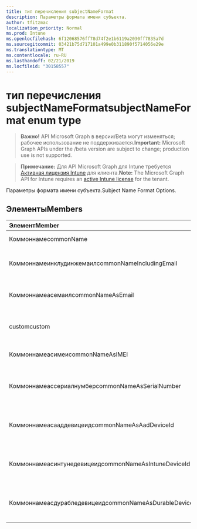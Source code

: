 ```yaml
---
title: тип перечисления subjectNameFormat
description: Параметры формата имени субъекта.
author: tfitzmac
localization_priority: Normal
ms.prod: Intune
ms.openlocfilehash: 6f12068576ff78d74f2e1b6119a2030ff7835a7d
ms.sourcegitcommit: 03421b75d717101a499e0b311890f5714056e29e
ms.translationtype: MT
ms.contentlocale: ru-RU
ms.lasthandoff: 02/21/2019
ms.locfileid: "30158557"
---
```

# <a name="subjectnameformat-enum-type"></a><span data-ttu-id="042a6-103">тип перечисления subjectNameFormat</span><span class="sxs-lookup"><span data-stu-id="042a6-103">subjectNameFormat enum type</span></span>

> <span data-ttu-id="042a6-104">**Важно!** API Microsoft Graph в версии/Beta могут изменяться; рабочее использование не поддерживается.</span><span class="sxs-lookup"><span data-stu-id="042a6-104">**Important:** Microsoft Graph APIs under the /beta version are subject to change; production use is not supported.</span></span>

> <span data-ttu-id="042a6-105">**Примечание:** Для API Microsoft Graph для Intune требуется [Активная лицензия Intune](https://go.microsoft.com/fwlink/?linkid=839381) для клиента.</span><span class="sxs-lookup"><span data-stu-id="042a6-105">**Note:** The Microsoft Graph API for Intune requires an [active Intune license](https://go.microsoft.com/fwlink/?linkid=839381) for the tenant.</span></span>

<span data-ttu-id="042a6-106">Параметры формата имени субъекта.</span><span class="sxs-lookup"><span data-stu-id="042a6-106">Subject Name Format Options.</span></span>

## <a name="members"></a><span data-ttu-id="042a6-107">Элементы</span><span class="sxs-lookup"><span data-stu-id="042a6-107">Members</span></span>
|<span data-ttu-id="042a6-108">Элемент</span><span class="sxs-lookup"><span data-stu-id="042a6-108">Member</span></span>|<span data-ttu-id="042a6-109">Значение</span><span class="sxs-lookup"><span data-stu-id="042a6-109">Value</span></span>|<span data-ttu-id="042a6-110">Описание</span><span class="sxs-lookup"><span data-stu-id="042a6-110">Description</span></span>|
|:---|:---|:---|
|<span data-ttu-id="042a6-111">Коммоннаме</span><span class="sxs-lookup"><span data-stu-id="042a6-111">commonName</span></span>|<span data-ttu-id="042a6-112">нуль</span><span class="sxs-lookup"><span data-stu-id="042a6-112">0</span></span>|<span data-ttu-id="042a6-113">Общее имя.</span><span class="sxs-lookup"><span data-stu-id="042a6-113">Common name.</span></span>|
|<span data-ttu-id="042a6-114">Коммоннамеинклудинжемаил</span><span class="sxs-lookup"><span data-stu-id="042a6-114">commonNameIncludingEmail</span></span>|<span data-ttu-id="042a6-115">1,1</span><span class="sxs-lookup"><span data-stu-id="042a6-115">1</span></span>|<span data-ttu-id="042a6-116">Общее имя, включая электронную почту.</span><span class="sxs-lookup"><span data-stu-id="042a6-116">Common Name Including Email.</span></span>|
|<span data-ttu-id="042a6-117">Коммоннамеасемаил</span><span class="sxs-lookup"><span data-stu-id="042a6-117">commonNameAsEmail</span></span>|<span data-ttu-id="042a6-118">2</span><span class="sxs-lookup"><span data-stu-id="042a6-118">2</span></span>|<span data-ttu-id="042a6-119">Общее имя как электронная почта.</span><span class="sxs-lookup"><span data-stu-id="042a6-119">Common Name As Email.</span></span>|
|<span data-ttu-id="042a6-120">custom</span><span class="sxs-lookup"><span data-stu-id="042a6-120">custom</span></span>|<span data-ttu-id="042a6-121">4</span><span class="sxs-lookup"><span data-stu-id="042a6-121">3</span></span>|<span data-ttu-id="042a6-122">Настраиваемый формат имени субъекта.</span><span class="sxs-lookup"><span data-stu-id="042a6-122">Custom subject name format.</span></span>|
|<span data-ttu-id="042a6-123">Коммоннамеасимеи</span><span class="sxs-lookup"><span data-stu-id="042a6-123">commonNameAsIMEI</span></span>|<span data-ttu-id="042a6-124">17:00</span><span class="sxs-lookup"><span data-stu-id="042a6-124">5</span></span>|<span data-ttu-id="042a6-125">Общее имя в виде IMEI.</span><span class="sxs-lookup"><span data-stu-id="042a6-125">Common Name As IMEI.</span></span>|
|<span data-ttu-id="042a6-126">Коммоннамеассериалнумбер</span><span class="sxs-lookup"><span data-stu-id="042a6-126">commonNameAsSerialNumber</span></span>|<span data-ttu-id="042a6-127">6</span><span class="sxs-lookup"><span data-stu-id="042a6-127">6</span></span>|<span data-ttu-id="042a6-128">Общее имя в виде порядкового номера.</span><span class="sxs-lookup"><span data-stu-id="042a6-128">Common Name As Serial Number.</span></span>|
|<span data-ttu-id="042a6-129">Коммоннамеасааддевицеид</span><span class="sxs-lookup"><span data-stu-id="042a6-129">commonNameAsAadDeviceId</span></span>|<span data-ttu-id="042a6-130">7</span><span class="sxs-lookup"><span data-stu-id="042a6-130">7</span></span>|<span data-ttu-id="042a6-131">Общее имя в виде порядкового номера.</span><span class="sxs-lookup"><span data-stu-id="042a6-131">Common Name As Serial Number.</span></span>|
|<span data-ttu-id="042a6-132">Коммоннамеасинтунедевицеид</span><span class="sxs-lookup"><span data-stu-id="042a6-132">commonNameAsIntuneDeviceId</span></span>|<span data-ttu-id="042a6-133">8,5</span><span class="sxs-lookup"><span data-stu-id="042a6-133">8</span></span>|<span data-ttu-id="042a6-134">Общее имя в виде порядкового номера.</span><span class="sxs-lookup"><span data-stu-id="042a6-134">Common Name As Serial Number.</span></span>|
|<span data-ttu-id="042a6-135">Коммоннамеасдурабледевицеид</span><span class="sxs-lookup"><span data-stu-id="042a6-135">commonNameAsDurableDeviceId</span></span>|<span data-ttu-id="042a6-136">10</span><span class="sxs-lookup"><span data-stu-id="042a6-136">9</span></span>|<span data-ttu-id="042a6-137">Общее имя в виде порядкового номера.</span><span class="sxs-lookup"><span data-stu-id="042a6-137">Common Name As Serial Number.</span></span>|




